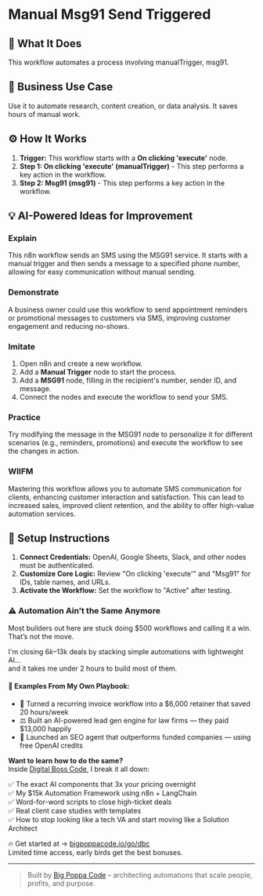 # Manual Msg91 Send Triggered

## 🚀 What It Does
This workflow automates a process involving manualTrigger, msg91.

## 💼 Business Use Case
Use it to automate research, content creation, or data analysis. It saves hours of manual work.

## ⚙️ How It Works
1.  **Trigger:** This workflow starts with a **On clicking 'execute'** node.
2. **Step 1: On clicking 'execute' (manualTrigger)** - This step performs a key action in the workflow.
3. **Step 2: Msg91 (msg91)** - This step performs a key action in the workflow.

## 💡 AI-Powered Ideas for Improvement
### Explain
This n8n workflow sends an SMS using the MSG91 service. It starts with a manual trigger and then sends a message to a specified phone number, allowing for easy communication without manual sending.

### Demonstrate
A business owner could use this workflow to send appointment reminders or promotional messages to customers via SMS, improving customer engagement and reducing no-shows.

### Imitate
1. Open n8n and create a new workflow.
2. Add a **Manual Trigger** node to start the process.
3. Add a **MSG91** node, filling in the recipient's number, sender ID, and message.
4. Connect the nodes and execute the workflow to send your SMS.

### Practice
Try modifying the message in the MSG91 node to personalize it for different scenarios (e.g., reminders, promotions) and execute the workflow to see the changes in action.

### WIIFM
Mastering this workflow allows you to automate SMS communication for clients, enhancing customer interaction and satisfaction. This can lead to increased sales, improved client retention, and the ability to offer high-value automation services.

## 🔧 Setup Instructions
1. **Connect Credentials:** OpenAI, Google Sheets, Slack, and other nodes must be authenticated.
2. **Customize Core Logic:** Review "On clicking 'execute'" and "Msg91" for IDs, table names, and URLs.
3. **Activate the Workflow:** Set the workflow to "Active" after testing.

### ⚠️ Automation Ain’t the Same Anymore

Most builders out here are stuck doing $500 workflows and calling it a win.  
That’s not the move.  

I'm closing $6k–$13k deals by stacking simple automations with lightweight AI...  
and it takes me under 2 hours to build most of them.

#### 🧠 Examples From My Own Playbook:
- 🔁 Turned a recurring invoice workflow into a $6,000 retainer that saved 20 hours/week  
- ⚖️ Built an AI-powered lead gen engine for law firms — they paid $13,000 happily  
- 🚀 Launched an SEO agent that outperforms funded companies — using free OpenAI credits  

**Want to learn how to do the same?**  
Inside [Digital Boss Code](https://bigpoppacode.io/go/dbc), I break it all down:

✅ The exact AI components that 3x your pricing overnight  
✅ My $15k Automation Framework using n8n + LangChain  
✅ Word-for-word scripts to close high-ticket deals  
✅ Real client case studies with templates  
✅ How to stop looking like a tech VA and start moving like a Solution Architect  

🔥 Get started at → [bigpoppacode.io/go/dbc](https://bigpoppacode.io/go/dbc)  
Limited time access, early birds get the best bonuses.

---
> Built by [Big Poppa Code](https://bigpoppacode.io) – architecting automations that scale people, profits, and purpose.
